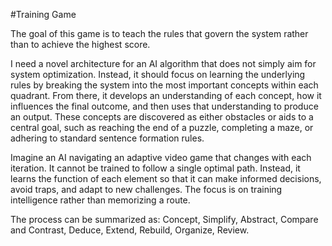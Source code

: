 #Training Game

The goal of this game is to teach the rules that govern the system rather than to achieve the highest score.

I need a novel architecture for an AI algorithm that does not simply aim for system optimization. Instead, it should focus on learning the underlying rules by breaking the system into the most important concepts within each quadrant. From there, it develops an understanding of each concept, how it influences the final outcome, and then uses that understanding to produce an output. These concepts are discovered as either obstacles or aids to a central goal, such as reaching the end of a puzzle, completing a maze, or adhering to standard sentence formation rules.

Imagine an AI navigating an adaptive video game that changes with each iteration. It cannot be trained to follow a single optimal path. Instead, it learns the function of each element so that it can make informed decisions, avoid traps, and adapt to new challenges. The focus is on training intelligence rather than memorizing a route.

The process can be summarized as: Concept, Simplify, Abstract, Compare and Contrast, Deduce, Extend, Rebuild, Organize, Review.
